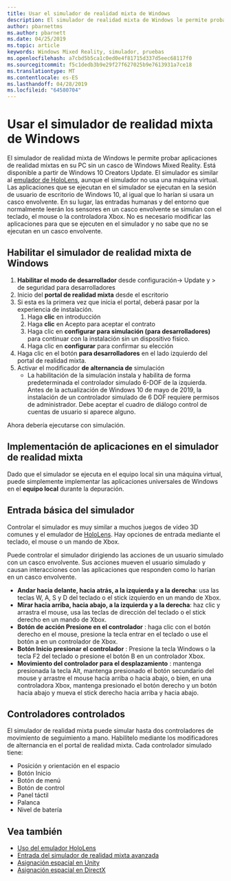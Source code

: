 ```yaml
---
title: Usar el simulador de realidad mixta de Windows
description: El simulador de realidad mixta de Windows le permite probar aplicaciones de realidad mixtas en su PC sin un casco de Windows Mixed Reality.
author: pbarnettms
ms.author: pbarnett
ms.date: 04/25/2019
ms.topic: article
keywords: Windows Mixed Reality, simulador, pruebas
ms.openlocfilehash: a7cbd5b5ca1c0ed0e4f81715d337d5eec68117f0
ms.sourcegitcommit: f5c1dedb3b9e29f27f627025b9e7613931a7ce18
ms.translationtype: MT
ms.contentlocale: es-ES
ms.lasthandoff: 04/28/2019
ms.locfileid: "64580704"
---
```

# <a name="using-the-windows-mixed-reality-simulator"></a>Usar el simulador de realidad mixta de Windows

El simulador de realidad mixta de Windows le permite probar aplicaciones de realidad mixtas en su PC sin un casco de Windows Mixed Reality. Está disponible a partir de Windows 10 Creators Update. El simulador es similar al [emulador de HoloLens](using-the-hololens-emulator.md), aunque el simulador no usa una máquina virtual. Las aplicaciones que se ejecutan en el simulador se ejecutan en la sesión de usuario de escritorio de Windows 10, al igual que lo harían si usara un casco envolvente. En su lugar, las entradas humanas y del entorno que normalmente leerán los sensores en un casco envolvente se simulan con el teclado, el mouse o la controladora Xbox. No es necesario modificar las aplicaciones para que se ejecuten en el simulador y no sabe que no se ejecutan en un casco envolvente.

## <a name="enabling-the-windows-mixed-reality-simulator"></a>Habilitar el simulador de realidad mixta de Windows

1. **Habilitar el modo de desarrollador** desde configuración-> Update y > de seguridad para desarrolladores
2. Inicio del **portal de realidad mixta** desde el escritorio
3. Si esta es la primera vez que inicia el portal, deberá pasar por la experiencia de instalación.
   1. Haga **clic** en introducción
   2. Haga **clic** en Acepto para aceptar el contrato
   3. Haga clic en **configurar para simulación (para desarrolladores)** para continuar con la instalación sin un dispositivo físico.
   4. Haga clic en **configurar** para confirmar su elección
4. Haga clic en el botón **para desarrolladores** en el lado izquierdo del portal de realidad mixta.
5. Activar el modificador **de alternancia de** simulación
   * La habilitación de la simulación instala y habilita de forma predeterminada el controlador simulado 6-DOF de la izquierda.  Antes de la actualización de Windows 10 de mayo de 2019, la instalación de un controlador simulado de 6 DOF requiere permisos de administrador.  Debe aceptar el cuadro de diálogo control de cuentas de usuario si aparece alguno.

Ahora debería ejecutarse con simulación.

## <a name="deploying-apps-to-the-mixed-reality-simulator"></a>Implementación de aplicaciones en el simulador de realidad mixta

Dado que el simulador se ejecuta en el equipo local sin una máquina virtual, puede simplemente implementar las aplicaciones universales de Windows en el **equipo local** durante la depuración.

## <a name="basic-simulator-input"></a>Entrada básica del simulador

Controlar el simulador es muy similar a muchos juegos de vídeo 3D comunes y el emulador de [HoloLens](using-the-hololens-emulator.md). Hay opciones de entrada mediante el teclado, el mouse o un mando de Xbox.

Puede controlar el simulador dirigiendo las acciones de un usuario simulado con un casco envolvente. Sus acciones mueven el usuario simulado y causan interacciones con las aplicaciones que responden como lo harían en un casco envolvente.
* **Andar hacia delante, hacia atrás, a la izquierda y a la derecha**: usa las teclas W, A, S y D del teclado o el stick izquierdo en un mando de Xbox.
* **Mirar hacia arriba, hacia abajo, a la izquierda y a la derecha**: haz clic y arrastra el mouse, usa las teclas de dirección del teclado o el stick derecho en un mando de Xbox.
* **Botón de acción Presione en el controlador** : haga clic con el botón derecho en el mouse, presione la tecla entrar en el teclado o use el botón a en un controlador de Xbox.
* **Botón Inicio presionar el controlador** : Presione la tecla Windows o la tecla F2 del teclado o presione el botón B en un controlador Xbox.
* **Movimiento del controlador para el desplazamiento** : mantenga presionada la tecla Alt, mantenga presionado el botón secundario del mouse y arrastre el mouse hacia arriba o hacia abajo, o bien, en una controladora Xbox, mantenga presionado el botón derecho y un botón hacia abajo y mueva el stick derecho hacia arriba y hacia abajo.

## <a name="tracked-controllers"></a>Controladores controlados

El simulador de realidad mixta puede simular hasta dos controladores de movimiento de seguimiento a mano. Habilítelo mediante los modificadores de alternancia en el portal de realidad mixta. Cada controlador simulado tiene:
* Posición y orientación en el espacio
* Botón Inicio
* Botón de menú
* Botón de control
* Panel táctil
* Palanca
* Nivel de batería

## <a name="see-also"></a>Vea también
* [Uso del emulador HoloLens](using-the-hololens-emulator.md)
* [Entrada del simulador de realidad mixta avanzada](advanced-hololens-emulator-and-mixed-reality-simulator-input.md)
* [Asignación espacial en Unity](spatial-mapping-in-unity.md)
* [Asignación espacial en DirectX](spatial-mapping-in-directx.md)
